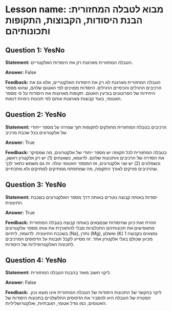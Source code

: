 # Lesson name: מבוא לטבלה המחזורית: הבנת היסודות, הקבוצות, התקופות ותכונותיהם

## Question 1: YesNo

**Statement:** הטבלה המחזורית מארגנת רק את היסודות האלקטריים.

**Answer:** False

**Feedback:**
הטבלה המחזורית מארגנת לא רק את היסודות האלקטריים, אלא גם את הרכיבים הרגילים והכימיים הרגילים. היסודות ממוינים לפי האטום שלהם, שהוא מספר היחידות של הפרוטונים בגרעין האטום. תקופות מארגנות את היסודות על פי מספר האטומי, בעוד קבוצות מארגנות אותם לפי תכונות כימיות דומות.


## Question 2: YesNo

**Statement:** הרכיבים בטבלה המחזורית מחולקים לתקופות תוך שמירה על מספר ייחודי של אלקטרונים בכל שכבת מרכיב.

**Answer:** True

**Feedback:**
בטבלה המחזורית לכל תקופה יש מספר ייחודי של אלקטרונים, מה שמסיקר את הסדרה של הרכיבים והתכונות שלהם. לדוגמא, כשאנחים (1) יש רק אלקטרון ראשון, וכשפלונים (2) יש שני אלקטרונים, אז המספר האטומי עולה. זה גם משמש כתאר לכך שהרכיבים פורקים לאורך התקופה, מה שמתפתח ממתיקים למתיקים ולא מתכתיים.


## Question 3: YesNo

**Statement:** יסודות באותה קבוצה נוטרים באותה דרך מספר האלקטרונים בשכבת החיצונית.

**Answer:** True

**Feedback:**
זוהרת זאת כיוון שהיסודות שנמצאים באותה קבוצה בטבלה המחזורית מתאפישים את תכונותיהם התכלוניות מבלי להתארךת את אותו מספר אלקטרונים בשכבת החיצונית. לדוגמה, ליתיום (Na), נתרן (Mg), ואשלגן (K) נמצאים בקבוצה 1 מכיוון שכולם בעלי אלקטרון אחד. זה מסייע לקבל תובנות על הדפוסים המרכיבים לתכונות האלקטרופיליות של היסודות.


## Question 4: YesNo

**Statement:** ליקוי חשוב מאוד בהבנת הטבלה המחזורית.

**Answer:** False

**Feedback:**
ליקוי בהקשר של התכונות היסודות של הטבלה המחזורית אינו מוצא נכון. המטרה של הטבלה היא להסביר את הדפוסים החלשלניים בתכונות היסודות של האטומים, כמו גודל אטומי, תגובתיות, ואלקטרושליליות.

